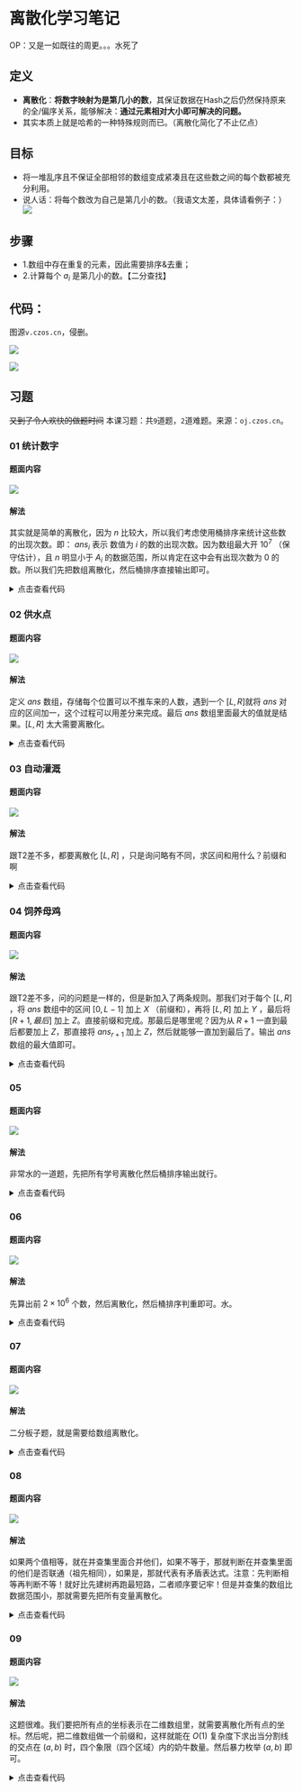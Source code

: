 # 离散化学习笔记
OP：又是一如既往的周更。。。水死了
## 定义
- **离散化**：**将数字映射为是第几小的数**，其保证数据在Hash之后仍然保持原来的全/偏序关系，能够解决：**通过元素相对大小即可解决的问题。**
- 其实本质上就是哈希的一种特殊规则而已。（离散化简化了不止亿点）
## 目标
- 将一堆乱序且不保证全部相邻的数组变成紧凑且在这些数之间的每个数都被充分利用。
- 说人话：将每个数改为自己是第几小的数。（我语文太差，具体请看例子：）
![](https://img2024.cnblogs.com/blog/3594125/202502/3594125-20250222213521310-387889235.png)

## 步骤
- 1.数组中存在重复的元素，因此需要排序&去重；
- 2.计算每个 $a_i$ 是第几小的数。【二分查找】
## 代码：
图源`v.czos.cn`，侵删。

![](https://img2024.cnblogs.com/blog/3594125/202502/3594125-20250222214037356-2060546658.jpg)

![](https://img2024.cnblogs.com/blog/3594125/202502/3594125-20250222213929355-1528714539.jpg)


## 习题
~~又到了令人欢快的做题时间~~
本课习题：共`9`道题，`2`道难题。来源：`oj.czos.cn`。
### 01 统计数字

#### 题面内容

![](https://img2024.cnblogs.com/blog/3594125/202502/3594125-20250222214541039-319976099.jpg)


#### 解法
其实就是简单的离散化，因为 $n$ 比较大，所以我们考虑使用桶排序来统计这些数的出现次数。即： $ans_i$ 表示 数值为 $i$ 的数的出现次数。因为数组最大开 $10^7$ （保守估计），且 $n$ 明显小于 $A_i$ 的数据范围，所以肯定在这中会有出现次数为 $0$ 的数。所以我们先把数组离散化，然后桶排序直接输出即可。

<details>
<summary>点击查看代码</summary>

```cpp
//提示：此代码遵守GNU GPL 2.0开源协议。
//作者：FrankWkd  
//博客：https://cnblogs.com/FrankWkd
#include <bits/stdc++.h>
using namespace std;
const int N = 2e5 + 10;
const int M = 1e4 + 10;
int a[N], b[N], c[M];
int n, k;
int main() {
    cin >> n;
    for (int i = 1; i <= n; i++) {
        cin >> a[i];
        b[i] = a[i];
    }
    sort(b + 1, b + 1 + n);
    k = unique(b + 1, b + 1 + n) - b - 1;
    for (int i = 1; i <= k; i++) {
        a[i] = lower_bound(b + 1, b + 1 + k, a[i]) - b;
        c[a[i]]++;
    }
    for (int i = 1; i <= k; i++) {
        cout << b[i] << " " << c[i] << endl;
    }

    return 0;
}
```
</details>

### 02 供水点

#### 题面内容

![](https://img2024.cnblogs.com/blog/3594125/202502/3594125-20250222220243225-1432976368.jpg)


#### 解法
定义 $ans$ 数组，存储每个位置可以不推车来的人数，遇到一个 $[L,R]$就将 $ans$ 对应的区间加一，这个过程可以用差分来完成。最后 $ans$ 数组里面最大的值就是结果。$[L,R]$ 太大需要离散化。

<details>
<summary>点击查看代码</summary>

```cpp
//提示：此代码遵守GNU GPL 2.0开源协议。
//作者：FrankWkd  
//博客：https://cnblogs.com/FrankWkd
#include <bits/stdc++.h>
using namespace std;

int a[200010];
int b[200010];
int ans[400010];
int all[400010];

int main() {
    int n;
    cin >> n;
    int k = 0;
    for (int i = 1; i <= n; i++) {
        cin >> a[i] >> b[i];
        all[++k] = a[i];
        all[++k] = b[i];
    }
    sort(all + 1, all + 1 + k);
    k = unique(all + 1, all + k + 1) - all - 1;
    for (int i = 1; i <= n; i++) {
        a[i] = lower_bound(all + 1, all + 1 + k, a[i]) - all;
        b[i] = lower_bound(all + 1, all + 1 + k, b[i]) - all;
        ans[a[i]]++, ans[b[i] + 1]--;
    }
    int maxx = 0;
    for (int i = 1; i <= k; i++) {
        ans[i] += ans[i - 1];
        maxx = max(maxx, ans[i]);
    }
    cout << maxx << endl;
}
```
</details>

### 03 自动灌溉
#### 题面内容

![](https://img2024.cnblogs.com/blog/3594125/202502/3594125-20250222220823258-1744067781.jpg)

#### 解法
跟T2差不多，都要离散化 $[L,R]$ ，只是询问略有不同，求区间和用什么？前缀和啊

<details>
<summary>点击查看代码</summary>

```cpp
//提示：此代码遵守GNU GPL 2.0开源协议。
//作者：FrankWkd  
//博客：https://cnblogs.com/FrankWkd
#pragma GCC optimize(2)
#pragma GCC optimize(3)
#include <bits/stdc++.h>
using namespace std;
int ans[1010100];
int n, m, k;
int p[100010], x[100010];
int l[100010], r[100010];
int all[600010];
int main() {
    ios::sync_with_stdio(false);
    cin.tie(0);
    cout.tie(0);
    cin >> n >> m;
    for (int i = 1; i <= n; i++) {
        cin >> p[i] >> x[i];
        all[++k] = p[i];
    }
    for (int i = 1; i <= m; i++) {
        cin >> l[i] >> r[i];
        all[++k] = l[i];
        all[++k] = r[i];
    }
    sort(all + 1, all + 1 + k);
    k = unique(all + 1, all + 1 + k) - all - 1;
    for (int i = 1; i <= n; i++) {
        p[i] = lower_bound(all + 1, all + 1 + k, p[i]) - all;
        ans[p[i]] += x[i];
    }
    for (int i = 1; i <= m; i++) {
        l[i] = lower_bound(all + 1, all + k + 1, l[i]) - all;
        r[i] = lower_bound(all + 1, all + k + 1, r[i]) - all;
    }
    for (int i = 1; i <= k; i++) {
        ans[i] += ans[i - 1];
    }
    for (int i = 1; i <= m; i++) {
        cout << ans[r[i]] - ans[l[i] - 1] << endl;
    }
}
```
</details>

### 04 饲养母鸡

#### 题面内容


![](https://img2024.cnblogs.com/blog/3594125/202502/3594125-20250222221139818-190434025.jpg)

#### 解法
跟T2差不多，问的问题是一样的，但是新加入了两条规则。那我们对于每个 $[L,R]$ ，将 $ans$ 数组中的区间 $[0,L-1]$ 加上 $X$ （前缀和），再将 $[L,R]$ 加上 $Y$ ，最后将 $[R+1,最后]$ 加上 $Z$。直接前缀和完成。那最后是哪里呢？因为从 $R+1$ 一直到最后都要加上 $Z$，那直接将 $ans_{r+1}$ 加上 $Z$，然后就能够一直加到最后了。输出 $ans$ 数组的最大值即可。

<details>
<summary>点击查看代码</summary>

```cpp
//提示：此代码遵守GNU GPL 2.0开源协议。
//作者：FrankWkd  
//博客：https://cnblogs.com/FrankWkd
#include <bits/stdc++.h>
using namespace std;

int l[20010], r[20010];
int n, x, y, z;
int all[100100];
int k;
int ans[100100];
int main() {
    cin >> n >> x >> y >> z;
    for (int i = 1; i <= n; i++) {
        cin >> l[i] >> r[i];
        all[++k] = l[i], all[++k] = r[i];
    }
    sort(all + 1, all + 1 + k);
    k = unique(all + 1, all + 1 + k) - all - 1;
    for (int i = 1; i <= n; i++) {
        l[i] = lower_bound(all + 1, all + 1 + k, l[i]) - all;
        r[i] = lower_bound(all + 1, all + 1 + k, r[i]) - all;
        ans[1] += x, ans[l[i]] -= x;
        ans[l[i]] += y, ans[r[i] + 1] -= y;
        ans[r[i] + 1] += z;
    }
    int maxx = 0;
    for (int i = 1; i <= k; i++) {
        ans[i] += ans[i - 1];
        maxx = max(maxx, ans[i]);
    }
    cout << maxx << endl;
}
```
</details>

### 05
#### 题面内容

![](https://img2024.cnblogs.com/blog/3594125/202502/3594125-20250223070435971-746351013.jpg)


#### 解法
非常水的一道题，先把所有学号离散化然后桶排序输出就行。

<details>
<summary>点击查看代码</summary>

```cpp
//提示：此代码遵守GNU GPL 2.0开源协议。
//作者：FrankWkd  
//博客：https://cnblogs.com/FrankWkd
#include <bits/stdc++.h>
using namespace std;

int a[100010];
int n;
int k, ans[100010];
int all[100010];
int main() {
    cin >> n;
    for (int i = 1; i <= n; i++) {
        cin >> a[i];
        all[++k] = a[i];
    }
    sort(all + 1, all + k + 1);
    k = unique(all + 1, all + k + 1) - all - 1;
    for (int i = 1; i <= n; i++) {
        a[i] = lower_bound(all + 1, all + 1 + k, a[i]) - all;
        ans[a[i]]++;
        if (ans[a[i]] > 1) {
            cout << 1;
            return 0;
        }
    }
    cout << 0;
}
```
</details>

### 06

#### 题面内容

![](https://img2024.cnblogs.com/blog/3594125/202502/3594125-20250223113904868-845075049.jpg)

#### 解法
先算出前 $2\times10^6$ 个数，然后离散化，然后桶排序判重即可。水。

<details>
<summary>点击查看代码</summary>

```cpp
//提示：此代码遵守GNU GPL 2.0开源协议。
//作者：FrankWkd  
//博客：https://cnblogs.com/FrankWkd
#include <bits/stdc++.h>
using namespace std;

long long f[2000010], k = 1, a, b, c, ans[2000010];
long long all[2000010];
int main() {
    cin >> a >> b >> c;
    f[1] = 1, all[1] = 1;
    for (int i = 2; i <= 2000000; i++) {
        f[i] = (a * f[i - 1] + f[i - 1] % b) % c;
        all[++k] = f[i];
    }
    sort(all + 1, all + 2000001);
    k = unique(all + 1, all + 2000001) - all - 1;
    for (int i = 1; i <= 2000000; i++) {
        f[i] = lower_bound(all + 1, all + 1 + k, f[i]) - all;
        ans[f[i]]++;
        if (ans[f[i]] > 1) {
            cout << i - 1;
            return 0;
        }
    }
    cout << -1;
}
```
</details>

### 07

#### 题面内容

![](https://img2024.cnblogs.com/blog/3594125/202502/3594125-20250223114022640-943654840.jpg)


#### 解法
二分板子题，就是需要给数组离散化。

<details>
<summary>点击查看代码</summary>

```cpp
//提示：此代码遵守GNU GPL 2.0开源协议。
//作者：FrankWkd  
//博客：https://cnblogs.com/FrankWkd
#include <bits/stdc++.h>
using namespace std;

int ans[1000100];
int n, a[1000100];
int all[1000100], k;
int main() {
    cin >> n;
    for (int i = 1; i <= n; i++) {
        cin >> a[i];
        all[++k] = a[i];
    }
    sort(all + 1, all + 1 + k);
    k = unique(all + 1, all + 1 + k) - all - 1;
    for (int i = 1; i <= n; i++) {
        a[i] = lower_bound(all + 1, all + 1 + k, a[i]) - all;
    }
    int i = 1, j = 0;
    int maxx = 0;
    while (j <= n) {
        j++;
        ans[a[j]]++;
        while (ans[a[j]] > 1) {
            ans[a[i++]]--;
        }
        // for (int l = 1; l <= n; l++) {
        //     cout << l << " " << ans[l] << endl;
        // }
        // cout << 2 << " " << i << " " << j << endl;
        if (j - i + 1 > maxx and j <= n)
            maxx = j - i + 1;
    }
    cout << maxx << endl;
}
```
</details>

### 08

#### 题面内容

![](https://img2024.cnblogs.com/blog/3594125/202502/3594125-20250223114639730-750628124.jpg)

#### 解法
如果两个值相等，就在并查集里面合并他们，如果不等于，那就判断在并查集里面的他们是否联通（祖先相同），如果是，那就代表有矛盾表达式。注意：先判断相等再判断不等！就好比先建树再跑最短路，二者顺序要记牢！但是并查集的数组比数据范围小，那就需要先把所有变量离散化。

<details>
<summary>点击查看代码</summary>

```cpp
//提示：此代码遵守GNU GPL 2.0开源协议。
//作者：FrankWkd  
//博客：https://cnblogs.com/FrankWkd
#include <bits/stdc++.h>
using namespace std;

int f[2010100];
int k, all[2010101];
int n;
int find(int x) {
    return f[x] == x ? x : f[x] = find(f[x]);
}
void merge(int x, int y) {
    f[find(x)] = f[find(y)];
}
struct node {
    int x, y, z;
} a[1010100];
bool cmp(node aa, node bb) {
    return aa.z > bb.z;
}
int main() {
    int t;
    cin >> t;
    while (t--) {
        cin >> n;
        for (int i = 1; i <= 2000100; i++) f[i] = i;
        k = 0;
        for (int i = 1; i <= n; i++) {
            cin >> a[i].x >> a[i].y >> a[i].z;
            all[++k] = a[i].x;
            all[++k] = a[i].y;
        }
        sort(a + 1, a + 1 + n, cmp);
        sort(all + 1, all + 1 + k);
        k = unique(all + 1, all + 1 + k) - all - 1;
        for (int i = 1; i <= n; i++) {
            a[i].x = lower_bound(all + 1, all + 1 + k, a[i].x) - all;
            a[i].y = lower_bound(all + 1, all + 1 + k, a[i].y) - all;
        }
        for (int i = 1; i <= n; i++) {
            // cout << a[i].x << " " << a[i].y << " " << a[i].z << endl;
            if (a[i].z == 1)
                merge(a[i].x, a[i].y);
            else {
                if (find(a[i].x) == find(a[i].y)) {
                    puts("NO");
                    goto cont;
                }
            }
        }
        cout << "YES\n";
    cont:;
    }
}
```
</details>

### 09
#### 题面内容

![](https://img2024.cnblogs.com/blog/3594125/202502/3594125-20250223114953458-1839401304.jpg)


#### 解法
这题很难。我们要把所有点的坐标表示在二维数组里，就需要离散化所有点的坐标。然后呢，把二维数组做一个前缀和，这样就能在 $O(1)$ 复杂度下求出当分割线的交点在 $(a,b)$ 时，四个象限（四个区域）内的奶牛数量。然后暴力枚举 $(a,b)$ 即可。

<details>
<summary>点击查看代码</summary>

```cpp
//提示：此代码遵守GNU GPL 2.0开源协议。
//作者：FrankWkd  
//博客：https://cnblogs.com/FrankWkd
#include <bits/stdc++.h>
using namespace std;
int all[2010], n, temp[5010][5010], sum[5010][5010], region_max, ans = INT_MAX;

struct node {
	int xi, yi;
} a[1010];

int main() {
	int x, y, k = 0;
	scanf("%d", &n);
	for (int i = 1; i <= n; i++) {
		scanf("%d%d", &x, &y);
		a[i].xi = x, a[i].yi = y;
		all[++k] = x, all[++k] = y;
	}
	sort(all + 1, all + k + 1);
	int len = unique(all + 1, all + k + 1) - all - 1;
	int c_max = 0, b_max = 0;
	for (int i = 1; i <= n; i++) {
		a[i].xi = 2 * (lower_bound(all + 1, all + 1 + len, a[i].xi) - all) - 1;
		c_max = max(c_max, a[i].xi);
		a[i].yi = 2 * (lower_bound(all + 1, all + 1 + len, a[i].yi) - all) - 1;
		b_max = max(b_max, a[i].yi);
	}
	for (int i = 1; i <= n; i++) {
		temp[a[i].xi][a[i].yi] = 1;
	}
	for (int i = 1; i <= c_max; i++) {
		for (int j = 1; j <= b_max; j++) {
			sum[i][j] = sum[i - 1][j] + sum[i][j - 1] - sum[i - 1][j - 1] + temp[i][j];
		}
	}
	for (int c = 2; c <= c_max; c = c + 2) {
		for (int b = 2; b <= b_max; b = b + 2) {
			int region1 = 0, region2 = 0, region3 = 0, region4 = 0;
			region2 = sum[c][b];
			region1 = sum[c][b_max] - region2;
			region3 = sum[c_max][b] - region2;
			region4 = sum[c_max][b_max] - region1 - region2 - region3;
			region_max = max(max(region1, region2), max(region3, region4));
			ans = min(ans, region_max);
		}
	}
	cout << ans;
}
```
</details>
